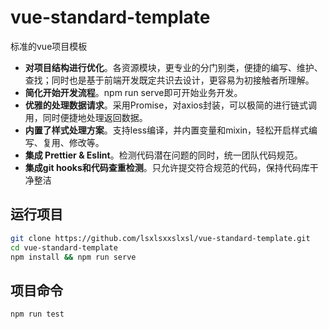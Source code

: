 # vue-standard-template

标准的vue项目模板

- **对项目结构进行优化**。各资源模块，更专业的分门别类，便捷的编写、维护、查找；同时也是基于前端开发既定共识去设计，更容易为初接触者所理解。
- **简化开始开发流程**。npm run serve即可开始业务开发。
- **优雅的处理数据请求**。采用Promise，对axios封装，可以极简的进行链式调用，同时便捷地处理返回数据。
- **内置了样式处理方案**。支持less编译，并内置变量和mixin，轻松开启样式编写、复用、修改等。
- **集成 Prettier & Eslint**。检测代码潜在问题的同时，统一团队代码规范。
- **集成git hooks和代码查重检测**。只允许提交符合规范的代码，保持代码库干净整洁

## 运行项目

```bash
git clone https://github.com/lsxlsxxslxsl/vue-standard-template.git
cd vue-standard-template
npm install && npm run serve
```

## 项目命令

```bash
npm run test
```
